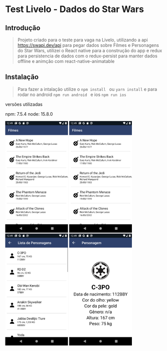 # Test Livelo - Dados do Star Wars

## Introdução

> Projeto criado para o teste para vaga na Livelo, utilizando a api https://swapi.dev/api para pegar dados sobre Filmes e Personagens do Star Wars, utilizei o React native para a construção do app e redux para persistencia de dados com o redux-persist para manter dados offline e animção com react-native-animatable

## Instalação

> Para fazer a intalação utilize o `npm install ` ou `yarn install`
> e para rodar no android `npm run android ` e ios `npm run ios`

versões utilizadas

npm: 7.5.4
node: 15.8.0

<p float="left">
<img width="200" src="screenshots/1.png">
<img width="200" src="screenshots/2.png">
<img width="200" src="screenshots/3.png">
<img width="200" src="screenshots/4.png">
</p>
